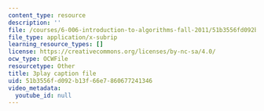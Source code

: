 ```yaml
---
content_type: resource
description: ''
file: /courses/6-006-introduction-to-algorithms-fall-2011/51b3556fd092b13f66e7860677241346_HtSuA80QTyo.srt
file_type: application/x-subrip
learning_resource_types: []
license: https://creativecommons.org/licenses/by-nc-sa/4.0/
ocw_type: OCWFile
resourcetype: Other
title: 3play caption file
uid: 51b3556f-d092-b13f-66e7-860677241346
video_metadata:
  youtube_id: null
---
```

